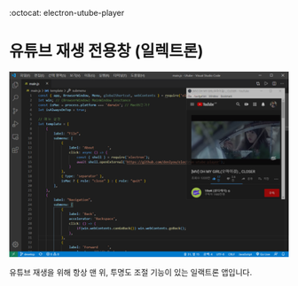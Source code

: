 :octocat: electron-utube-player

# 유튜브 재생 전용창 (일렉트론)

![스크린샷](./assets/exam.png)

유튜브 재생을 위해 항상 맨 위, 투명도 조절 기능이 있는 일랙트론 앱입니다.
